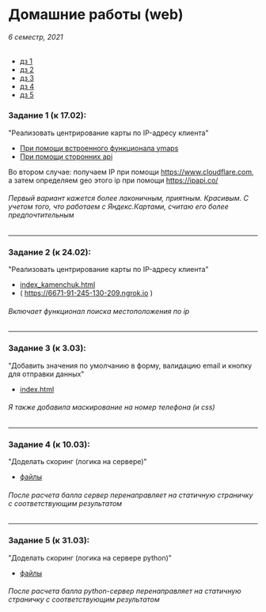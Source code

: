 # Домашние работы (web)
###### 6 семестр, 2021

+ [дз 1](https://github.com/victorioustone/web_6#задание-1-к-1702)
+ [дз 2](https://github.com/victorioustone/web_6#задание-2-к-2402)
+ [дз 3](https://github.com/victorioustone/web_6#задание-3-к-303)
+ [дз 4](https://github.com/victorioustone/web_6#задание-4-к-1003)
+ [дз 5](https://github.com/victorioustone/web_6#задание-5-к-3103)
  
  
### Задание 1 (к 17.02):
"Реализовать центрирование карты по IP-адресу клиента"
  * [При помощи встроенного функционала ymaps](hw_1/map_ya.html) 
  * [При помощи сторонних api](hw_1/map_api's.html)  

Во втором случае: получаем IP при помощи https://www.cloudflare.com, а затем определяем geo этого ip при помощи https://ipapi.co/

###### _Первый вариант кажется более лаконичным, приятным. Красивым. С учетом того, что работаем с Яндекс.Картами, считаю его более предпочтительным_

--------------------------------------

### Задание 2 (к 24.02):
"Реализовать центрирование карты по IP-адресу клиента"
  * [index_kamenchuk.html](hw_2/index_kamenchuk.html) 
  * ( https://6671-91-245-130-209.ngrok.io )

###### _Включает функционал поиска местоположения по ip_

--------------------------------------

### Задание 3 (к 3.03):
"Добавить значения по умолчанию в форму, валидацию email и кнопку для отправки данных"
  * [index.html](hw_3/index.html) 

###### _Я также добавила маскирование на номер телефона (и css)_

--------------------------------------

### Задание 4 (к 10.03):
"Доделать скоринг (логика на сервере)"
  * [файлы](hw_4) 
###### _После расчета балла сервер перенаправляет на статичную страничку с соответствующим результатом_

--------------------------------------

### Задание 5 (к 31.03):
"Доделать скоринг (логика на сервере python)"
  * [файлы](hw_5) 
###### _После расчета балла python-сервер перенаправляет на статичную страничку с соответствующим результатом_
